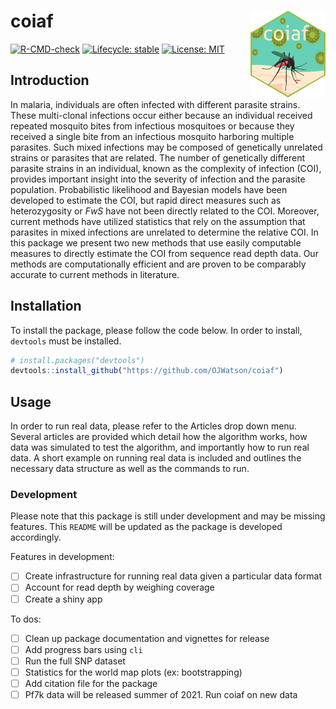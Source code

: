 
<!-- README.md is generated from README.Rmd. Please edit that file -->

# coiaf <a href='https://bailey-lab.github.io/coiaf/'><img src='man/figures/logo.png' align="right" height="139" /></a>

<!-- badges: start -->

[![R-CMD-check](https://github.com/bailey-lab/coiaf/workflows/R-CMD-check/badge.svg)](https://github.com/bailey-lab/coiaf/actions)
[![Lifecycle:
stable](https://img.shields.io/badge/lifecycle-stable-brightgreen.svg)](https://www.tidyverse.org/lifecycle/#stable)
[![License:
MIT](https://img.shields.io/badge/License-MIT-yellow.svg)](https://opensource.org/licenses/MIT)
<!-- badges: end -->

## Introduction

In malaria, individuals are often infected with different parasite
strains. These multi-clonal infections occur either because an
individual received repeated mosquito bites from infectious mosquitoes
or because they received a single bite from an infectious mosquito
harboring multiple parasites. Such mixed infections may be composed of
genetically unrelated strains or parasites that are related. The number
of genetically different parasite strains in an individual, known as the
complexity of infection (COI), provides important insight into the
severity of infection and the parasite population. Probabilistic
likelihood and Bayesian models have been developed to estimate the COI,
but rapid direct measures such as heterozygosity or *FwS* have not been
directly related to the COI. Moreover, current methods have utilized
statistics that rely on the assumption that parasites in mixed
infections are unrelated to determine the relative COI. In this package
we present two new methods that use easily computable measures to
directly estimate the COI from sequence read depth data. Our methods are
computationally efficient and are proven to be comparably accurate to
current methods in literature.

## Installation

To install the package, please follow the code below. In order to
install, `devtools` must be installed.

``` r
# install.packages("devtools")
devtools::install_github("https://github.com/OJWatson/coiaf")
```

## Usage

In order to run real data, please refer to the Articles drop down menu.
Several articles are provided which detail how the algorithm works, how
data was simulated to test the algorithm, and importantly how to run
real data. A short example on running real data is included and outlines
the necessary data structure as well as the commands to run.

### Development

Please note that this package is still under development and may be
missing features. This `README` will be updated as the package is
developed accordingly.

Features in development:

  - [ ] Create infrastructure for running real data given a particular
    data format
  - [ ] Account for read depth by weighing coverage
  - [ ] Create a shiny app

To dos:

  - [ ] Clean up package documentation and vignettes for release
  - [ ] Add progress bars using `cli`
  - [ ] Run the full SNP dataset
  - [ ] Statistics for the world map plots (ex: bootstrapping)
  - [ ] Add citation file for the package
  - [ ] Pf7k data will be released summer of 2021. Run coiaf on new data
